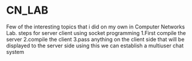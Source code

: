 # CN_LAB
Few of the interesting topics that i did on my own in Computer Networks Lab.
steps for server client using socket programming
1.First compile the server
2.compile the client
3.pass anything on the client side that will be displayed to the server side
using this we can establish a multiuser chat system
